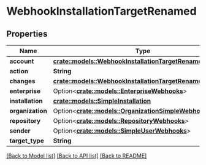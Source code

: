 # WebhookInstallationTargetRenamed

## Properties

Name | Type | Description | Notes
------------ | ------------- | ------------- | -------------
**account** | [**crate::models::WebhookInstallationTargetRenamedAccount**](webhook_installation_target_renamed_account.md) |  | 
**action** | **String** |  | 
**changes** | [**crate::models::WebhookInstallationTargetRenamedChanges**](webhook_installation_target_renamed_changes.md) |  | 
**enterprise** | Option<[**crate::models::EnterpriseWebhooks**](enterprise-webhooks.md)> |  | [optional]
**installation** | [**crate::models::SimpleInstallation**](simple-installation.md) |  | 
**organization** | Option<[**crate::models::OrganizationSimpleWebhooks**](organization-simple-webhooks.md)> |  | [optional]
**repository** | Option<[**crate::models::RepositoryWebhooks**](repository-webhooks.md)> |  | [optional]
**sender** | Option<[**crate::models::SimpleUserWebhooks**](simple-user-webhooks.md)> |  | [optional]
**target_type** | **String** |  | 

[[Back to Model list]](../README.md#documentation-for-models) [[Back to API list]](../README.md#documentation-for-api-endpoints) [[Back to README]](../README.md)


